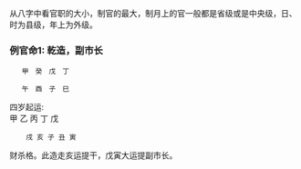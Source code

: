 从八字中看官职的大小，制官的最大，制月上的官一般都是省级或是中央级，日、时为县级，年上为外级。

### 例官命1: 乾造，副市长
       甲　癸　戊　丁 　　　

       午　酉　子　巳　　　　　　　　　　　　
       
四岁起运:         
        甲 乙 丙 丁 戊　　　　

        戌 亥 子 丑 寅  
        
财杀格。此造走亥运提干，戊寅大运提副市长。

